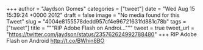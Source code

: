 
+++
author = "Jaydson Gomes"
categories = ["tweet"]
date = "Wed Aug 15 15:39:24 +0000 2012"
draft = false
image = "No media found for this Tweet"
slug = "4004e8155578dedd957cf4e96721631fd881c78b"
tags = ["tweet"]
title = """RIP Adobe Flash on Androi..."""
tweet = true
tweet_url = "https://twitter.com/jaydson/status/235762624992788480"
+++
RIP Adobe Flash on Android http://t.co/BWhin8BO
